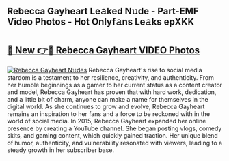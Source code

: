 ## Rebecca Gayheart Le𝚊ked N𝚞de - Part-EMF Video Photos - Hot Onlyf𝚊ns Le𝚊ks epXKK

# <h2><a href="http://ab98400.deff.icu/?id=Rebecca+Gayheart">🔗 New 👉🔴 Rebecca Gayheart VIDEO Photos</a></h2>

[![Rebecca Gayheart N𝚞des](https://i.imgur.com/rIISA9y.gif)](http://ab98400.deff.icu/?id=Rebecca+Gayheart)
Rebecca Gayheart's rise to social media stardom is a testament to her resilience, creativity, and authenticity. From her humble beginnings as a gamer to her current status as a content creator and model, Rebecca Gayheart has proven that with hard work, dedication, and a little bit of charm, anyone can make a name for themselves in the digital world. As she continues to grow and evolve, Rebecca Gayheart remains an inspiration to her fans and a force to be reckoned with in the world of social media. In 2015, Rebecca Gayheart expanded her online presence by creating a YouTube channel. She began posting vlogs, comedy skits, and gaming content, which quickly gained traction. Her unique blend of humor, authenticity, and vulnerability resonated with viewers, leading to a steady growth in her subscriber base.
